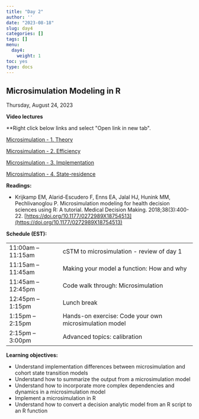 ```yaml
---
title: "Day 2"
author: ''
date: "2023-08-18"
slug: day4
categories: []
tags: []
menu:
  day4:
    weight: 1
toc: yes
type: docs
---
```


## Microsimulation Modeling in R

Thursday, August 24, 2023

**Video lectures**

**Right click below links and select "Open link in new tab". 

[Microsimulation - 1. Theory](https://vimeo.com/473484372/b270d78171?share=copy)

[Microsimulation - 2. Efficiency](https://vimeo.com/473071949/3491a03c0d?share=copy)

[Microsimulation - 3. Implementation](https://vimeo.com/473414536/85887de382?share=copy)

[Microsimulation - 4. State-residence](https://vimeo.com/473464649/31c07bcb78?share=copy)

**Readings:**

-	Krijkamp EM, Alarid-Escudero F, Enns EA, Jalal HJ, Hunink MM, Pechlivanoglou P. Microsimulation modeling for health decision sciences using R: A tutorial. Medical Decision Making. 2018;38(3):400-22. [https://doi.org/10.1177/0272989X18754513](https://doi.org/10.1177/0272989X18754513)


**Schedule (EST):**

|                            |            |
|---------------|:-----------------------------------------|
| 11:00am – 11:15am  | cSTM to microsimulation - review of day 1  |
| 11:15am – 11:45am | Making your model a function: How and why | 
| 11:45am – 12:45pm | Code walk through: Microsimulation  |
| 12:45pm – 1:15pm  | Lunch break | 
| 1:15pm – 2:15pm | Hands-on exercise: Code your own microsimulation model |
| 2:15pm – 3:00pm | Advanced topics: calibration |


**Learning objectives:**

-	Understand implementation differences between microsimulation and cohort state transition models
-	Understand how to summarize the output from a microsimulation model
-	Understand how to incorporate more complex dependencies and dynamics in a microsimulation model
-	Implement a microsimulation in R
-	Understand how to convert a decision analytic model from an R script to an R function



<!-- ## Live session recording: -->

<!-- [Zoom link](https://urldefense.com/v3/__https://umn.zoom.us/rec/share/pUR-16z0rkBocoSObaW2SlV_ZqBc0dcPUTpnLnlM4SjFlKZjrZZOOSjepsZNEJgc.f1ZFoplFMT-Ufkqd__;!!D0zGoin7BXfl!65pB8GkTsosLU0HUnWQCKQU1J2-Rlv7uKmTTInFtNnF71JiTMz_VXl8XPKxFATjfcU7vj-Tvjy3gAQBVjw$) -->

<!-- [Part 1](https://umn.zoom.us/rec/share/4jBzT9UezfMTk1AU2czpyQIsaOE9AxeX7rSguMMpBIG8eH6_kTjOH9JwJ68jOHgX.IhhXpDuMb7UfqAvU?startTime=1661864999000) -->

<!-- [Part 2](https://umn.zoom.us/rec/share/4jBzT9UezfMTk1AU2czpyQIsaOE9AxeX7rSguMMpBIG8eH6_kTjOH9JwJ68jOHgX.IhhXpDuMb7UfqAvU?startTime=1661871963000) -->

<!-- Passcode: +8AsHLg# -->

<!-- ```{r, echo=F} -->
<!-- blogdown::shortcode("vimeo", "593027038") -->
<!-- ``` -->


 
